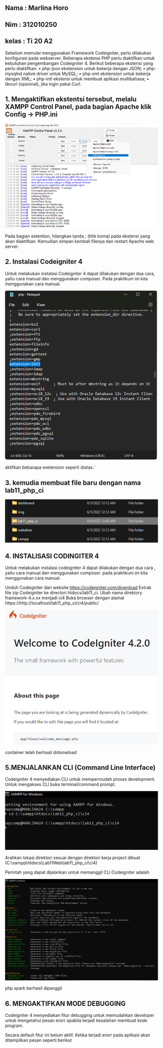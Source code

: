 ## Nama     : Marlina Horo
## Nim      : 312010250
## kelas    : Ti 20 A2

Sebelum memulai menggunakan Framework Codeigniter, perlu dilakukan konfigurasi pada webserver. Beberapa ekstensi PHP perlu diaktifkan untuk kebutuhan pengembangan Codeigniter 4. Berikut beberapa ekstensi yang perlu diaktifkan: • php-json ekstension untuk bekerja dengan JSON; • php-mysqlnd native driver untuk MySQL; • php-xml ekstension untuk bekerja dengan XML; • php-intl ekstensi untuk membuat aplikasi multibahasa; • libcurl (opsional), jika ingin pakai Curl.

## 1. Mengaktifkan ekstentsi tersebut, melalu XAMPP Control Panel, pada bagian Apache klik Config -> PHP.ini

![1](img/1.png)

Pada bagian extention, hilangkan tanda ; (titik koma) pada ekstensi yang akan diaktifkan. Kemudian simpan kembali filenya dan restart Apache web server.

## 2. Instalasi Codeigniter 4

Untuk melakukan instalasi Codeigniter 4 dapat dilakukan dengan dua cara, yaitu cara manual dan menggunakan composer. Pada praktikum ini kita menggunakan cara manual.

![2](img/2.png)

aktifkan bebarapa exetension seperti diatas.`

## 3. kemudia membuat file baru dengan nama lab11_php_ci

![3](img/3.png)

## 4. INSTALISASI CODINGITER 4

Untuk melakukan instalasi codeigniter 4 dapat dilakukan dengan dua cara , yaitu cara manual dan menggunakan composer. pada praktikum ini kita menggunakan cara manual.

Unduh Codeigniter dari website https://codeigniter.com/download Extrak file zip Codeigniter ke directori htdocs/lab11_ci. Ubah nama direktory framework-4.x.xx menjadi ci4 Buka browser dengan alamat
https://http://localhost/lab11_php_ci/ci4/public/

![4](img/4.png)

container telah berhasil didonwload

## 5.MENJALANKAN CLI (Command Line Interface)

Codeigniter 4 menyediakan CLI untuk mempermudah proses development. Untuk mengakses CLI buka terminal/command prompt.


![5](img/5.png)

Arahkan lokasi direktori sesuai dengan direktori kerja project dibuat (C:\xampp\htdocs\Lab11Web\lab11_php_ci\ci4)

Perintah yang dapat dijalankan untuk memanggil CLI Codeigniter adalah

![6](img/6.png)

php spark berhasil dipanggil


## 6. MENGAKTIFKAN MODE DEBUGGING

Codeigniter 4 menyediakan fitur debugging untuk memudahkan developer untuk mengetahui pesan erorr apabila terjadi kesalahan membuat kode program.

Secara default fitur ini belum aktif. Ketika terjadi erorr pada aplikasi akan ditampilkan pesan seperti berikut



